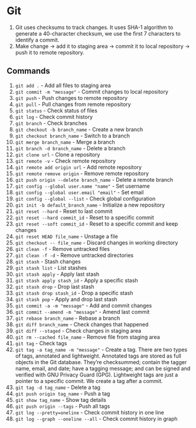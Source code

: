 # Git

1. Git uses checksums to track changes. It uses SHA-1 algorithm to generate a 40-character checksum, we use the first 7 characters to identify a commit.
2. Make change -> add it to staging area -> commit it to local repository -> push it to remote repository.

## Commands
1. `git add .` - Add all files to staging area
2. `git commit -m "message"` - Commit changes to local repository
3. `git push` - Push changes to remote repository
4. `git pull` - Pull changes from remote repository
5. `git status` - Check status of files
6. `git log` - Check commit history
7. `git branch` - Check branches
8. `git checkout -b branch_name` - Create a new branch
9. `git checkout branch_name` - Switch to a branch
10. `git merge branch_name` - Merge a branch
11. `git branch -d branch_name` - Delete a branch
12. `git clone url` - Clone a repository
13. `git remote -v` - Check remote repository
14. `git remote add origin url` - Add remote repository
15. `git remote remove origin` - Remove remote repository
16. `git push origin --delete branch_name` - Delete a remote branch
17. `git config --global user.name "name"` - Set username
18. `git config --global user.email "email"` - Set email
19. `git config --global --list` - Check global configuration
20. `git init -b default_branch_name` - Initialize a new repository
21. `git reset --hard` - Reset to last commit
22. `git reset --hard commit_id` - Reset to a specific commit
23. `git reset --soft commit_id` - Reset to a specific commit and keep changes
24. `git reset HEAD file_name` - Unstage a file
25. `git checkout -- file_name` - Discard changes in working directory
26. `git clean -f` - Remove untracked files
27. `git clean -f -d` - Remove untracked directories
28. `git stash` - Stash changes
29. `git stash list` - List stashes
30. `git stash apply` - Apply last stash
31. `git stash apply stash_id` - Apply a specific stash
32. `git stash drop` - Drop last stash
33. `git stash drop stash_id` - Drop a specific stash
34. `git stash pop` - Apply and drop last stash
35. `git commit -a -m "message"` - Add and commit changes
36. `git commit --amend -m "message"` - Amend last commit
37. `git rebase branch_name` - Rebase a branch
38. `git diff branch_name` - Check changes that happened
39. `git diff --staged` - Check changes in staging area
40. `git rm --cached file_name` - Remove file from staging area
41. `git tag` - Check tags
42. `git tag -a tag_name -m "message"` - Create a tag. There are two types of tags, annotated and lightweight. Annotated tags are stored as full objects in the Git database. They’re checksummed; contain the tagger name, email, and date; have a tagging message; and can be signed and verified with GNU Privacy Guard (GPG). Lightweight tags are just a pointer to a specific commit. We create a tag after a commit.
43. `git tag -d tag_name` - Delete a tag
44. `git push origin tag_name` - Push a tag
45. `git show tag_name` - Show tag details
46. `git push origin --tags` - Push all tags
47. `git log --pretty=oneline` - Check commit history in one line
48. `git log --graph --oneline --all` - Check commit history in graph